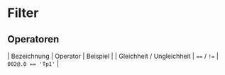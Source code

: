 # Filter

## Operatoren

| Bezeichnung | Operator | Beispiel |
| Gleichheit / Ungleichheit | `==` / `!=` | `002@.0 == 'Tp1'` |
